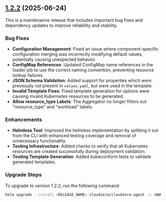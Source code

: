## [1.2.2](https://github.com/Cloudzero/cloudzero-agent/compare/v1.2.1...v1.2.2) (2025-06-24)

This is a maintenance release that includes important bug fixes and dependency updates to improve reliability and stability.

### Bug Fixes

- **Configuration Management**: Fixed an issue where component-specific configuration merging was incorrectly modifying default values, potentially causing unexpected behavior.
- **ConfigMap References**: Updated ConfigMap name references in the loader job to use the correct naming convention, preventing resource lookup failures.
- **JSON Schema Validation**: Added support for properties which were previously not present in `values.yaml`, but were used in the template.
- **Invalid Template Fixes**: Fixed template generation for options were causing invalid Kubernetes resources to be generated.
- **Allow resource_type Labels**: The Aggregator no longer filters out "resource_type" and "workload" labels.

### Enhancements

- **Helmless Tool**: Improved the helmless implementation by splitting it out from the CLI with enhanced testing coverage and removal of unnecessary functionality.
- **Testing Infrastructure**: Added checks to verify that all Kubernetes resources are created successfully during deployment validation.
- **Testing Template Generation**: Added kubeconform tests to validate generated templates.

### Upgrade Steps

To upgrade to version 1.2.2, run the following command:

```sh
helm upgrade --install <RELEASE_NAME> cloudzero/cloudzero-agent -n <NAMESPACE> --create-namespace -f configuration.example.yaml --version 1.2.2
```
